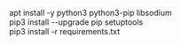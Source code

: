 apt install -y python3 python3-pip  libsodium<br>
pip3 install --upgrade pip setuptools <br>
pip3 install -r requirements.txt <br>
